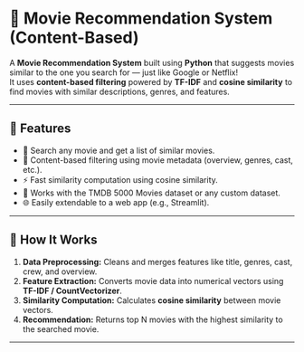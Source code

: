 # 🎥 Movie Recommendation System (Content-Based)

A **Movie Recommendation System** built using **Python** that suggests movies similar to the one you search for — just like Google or Netflix!  
It uses **content-based filtering** powered by **TF-IDF** and **cosine similarity** to find movies with similar descriptions, genres, and features.

---

## 🚀 Features
- 🔎 Search any movie and get a list of similar movies.  
- 🧠 Content-based filtering using movie metadata (overview, genres, cast, etc.).  
- ⚡ Fast similarity computation using cosine similarity.  
- 📂 Works with the TMDB 5000 Movies dataset or any custom dataset.  
- 🌐 Easily extendable to a web app (e.g., Streamlit).

---

## 🧠 How It Works
1. **Data Preprocessing:** Cleans and merges features like title, genres, cast, crew, and overview.  
2. **Feature Extraction:** Converts movie data into numerical vectors using **TF-IDF / CountVectorizer**.  
3. **Similarity Computation:** Calculates **cosine similarity** between movie vectors.  
4. **Recommendation:** Returns top N movies with the highest similarity to the searched movie.

---
